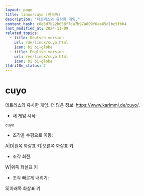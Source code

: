 ```yaml
---
layout: page
title: linux/cuyo (한국어)
description: "테트리스와 유사한 게임."
content_hash: c0e5d7b22b658f7da7b97a809f6aa85d1bc5fbb4
last_modified_at: 2024-11-09
related_topics:
  - title: Deutsch version
    url: /de/linux/cuyo.html
    icon: bi bi-globe
  - title: English version
    url: /en/linux/cuyo.html
    icon: bi bi-globe
tldri18n_status: 2
---
```

# cuyo

테트리스와 유사한 게임.
더 많은 정보: <https://www.karimmi.de/cuyo/>.

- 새 게임 시작:

`cuyo`

- 조각을 수평으로 이동:

<span class="tldr-var badge badge-pill bg-dark-lm bg-white-dm text-white-lm text-dark-dm font-weight-bold">A|D|왼쪽 화살표 키|오른쪽 화살표 키</span>

- 조각 회전:

<span class="tldr-var badge badge-pill bg-dark-lm bg-white-dm text-white-lm text-dark-dm font-weight-bold">W|위쪽 화살표 키</span>

- 조각 빠르게 내리기:

<span class="tldr-var badge badge-pill bg-dark-lm bg-white-dm text-white-lm text-dark-dm font-weight-bold">S|아래쪽 화살표 키</span>
